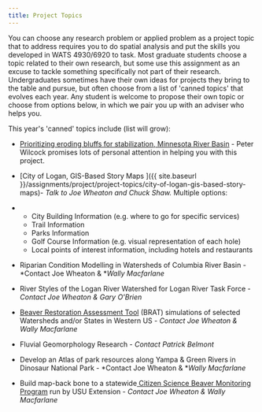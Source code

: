 ```yaml
---
title: Project Topics
---
```


You can choose any research problem or applied problem as a project topic that to address requires you to do spatial analysis and put the skills you developed in WATS 4930/6920 to task. Most graduate students choose a topic related to their own research, but some use this assignment as an excuse to tackle something specifically not part of their research. Undergraduates sometimes have their own ideas for projects they bring to the table and pursue, but often choose from a list of 'canned topics' that evolves each year. Any student is welcome to propose their own topic or choose from options below, in which we pair you up with an adviser who helps you.

This year's 'canned' topics include (list will grow):

- [Prioritizing eroding bluffs for stabilization, Minnesota River Basin](http://etal.usu.edu/Courses/GIS/2015/Projects/GIS%20Project_BluffStabilization.pdf) - Peter Wilcock promises lots of personal attention in helping you with this project.

- [City of Logan, GIS-Based Story Maps ]({{ site.baseurl }}/assignments/project/project-topics/city-of-logan-gis-based-story-maps)- *Talk to Joe Wheaton and Chuck Shaw.* Multiple options:

- - City Building Information (e.g. where to go for specific services)
  - Trail Information
  - Parks Information
  - Golf Course Information (e.g. visual representation of each hole)
  - Local points of interest information, including hotels and restaurants

- Riparian Condition Modelling in Watersheds of Columbia River Basin  - *Contact Joe Wheaton & **Wally Macfarlane*

- River Styles of the Logan River Watershed for Logan River Task Force - *Contact Joe Wheaton & Gary O'Brien*

- [Beaver Restoration Assessment Tool](http://brat.joewheaton.org/) (BRAT) simulations of selected Watersheds and/or States in Western US - *Contact Joe Wheaton & Wally Macfarlane*

- Fluvial Geomorphology Research - *Contact Patrick Belmont*

- Develop an Atlas of park resources along Yampa & Green Rivers in Dinosaur National Park - *Contact Joe Wheaton & **Wally Macfarlane*

- Build map-back bone to a statewide[ Citizen Science Beaver Monitoring Program](http://extension.usu.edu/utahwaterwatch/htm/beaver-monitoring-app) run by USU Extension - *Contact Joe Wheaton & Wally Macfarlane*

  ​